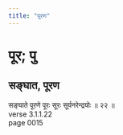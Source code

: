 ```yaml
---
title: "पूरण"
---
```


# पूर; पु
## सङ्घात, पूरण
सङ्घाते पूरणे पूरः सूरः सूर्यनरेन्द्रयोः ॥ २२ ॥<br />verse 3.1.1.22<br />page 0015

